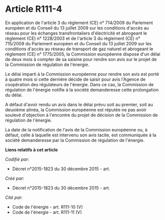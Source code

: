 # Article R111-4

En application de l'article 3 du règlement (CE) n° 714/2009 du Parlement européen et du Conseil du 13 juillet 2009 sur les
conditions d'accès au réseau pour les échanges transfrontaliers d'électricité et abrogeant le règlement (CE) n° 1228/2003 et
de l'article 3 du règlement (CE) n° 715/2009 du Parlement européen et du Conseil du 13 juillet 2009 sur les conditions
d'accès au réseau de transport de gaz naturel et abrogeant le règlement (CE) n° 1775/2005, la Commission européenne dispose
d'un délai de deux mois à compter de sa saisine pour rendre son avis sur le projet de la Commission de régulation de
l'énergie.

Le délai imparti à la Commission européenne pour rendre son avis est porté à quatre mois si cette dernière décide de saisir
pour avis l'Agence de coopération des régulateurs de l'énergie. Dans ce cas, la Commission de régulation de l'énergie notifie
à la société demanderesse cette prolongation du délai.

A défaut d'avoir rendu un avis dans le délai prévu soit au premier, soit au deuxième alinéa, la Commission européenne est
réputée ne pas avoir soulevé d'objection à l'encontre du projet de décision de la Commission de régulation de l'énergie.

La date de la notification de l'avis de la Commission européenne ou, à défaut, celle à laquelle est intervenu son avis
tacite, est communiquée à la société demanderesse par la Commission de régulation de l'énergie.

**Liens relatifs à cet article**

_Codifié par_:

  - Décret n°2015-1823 du 30 décembre 2015 - art.

_Créé par_:

  - Décret n°2015-1823 du 30 décembre 2015 - art.

_Cité par_:

  - Code de l'énergie - art. R111-10 (V)
  - Code de l'énergie - art. R111-11 (V)
